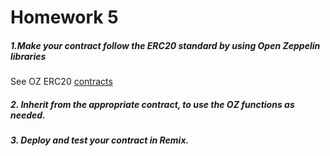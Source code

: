 # Homework 5

##### 1.Make your contract follow the ERC20 standard by using Open Zeppelin libraries

See OZ ERC20 [contracts](https://docs.openzeppelin.com/contracts/4.x/erc20)

##### 2. Inherit from the appropriate contract, to use the OZ functions as needed.

##### 3. Deploy and test your contract in Remix.
